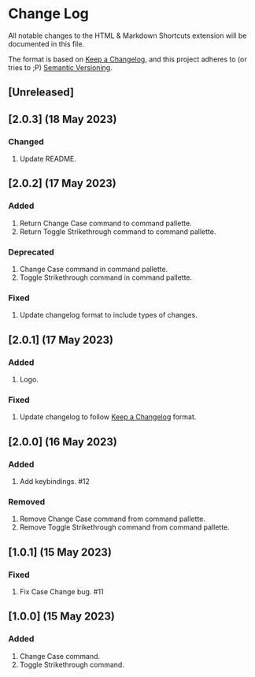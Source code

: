 # Change Log

All notable changes to the HTML & Markdown Shortcuts extension will be documented in this file.

The format is based on [Keep a Changelog](https://keepachangelog.com/en/1.0.0/), and this project adheres to (or tries to ;P) [Semantic Versioning](https://semver.org/spec/v2.0.0.html).

## [Unreleased]

## [2.0.3] (18 May 2023)

### Changed

1. Update README.

## [2.0.2] (17 May 2023)

### Added

1. Return Change Case command to command pallette.
1. Return Toggle Strikethrough command to command pallette.

### Deprecated

1. Change Case command in command pallette.
1. Toggle Strikethrough command in command pallette.

### Fixed

1. Update changelog format to include types of changes.

## [2.0.1] (17 May 2023)

### Added

1. Logo.

### Fixed

1. Update changelog to follow [Keep a Changelog](https://keepachangelog.com/en/1.1.0/) format.

## [2.0.0] (16 May 2023)

### Added

1. Add keybindings. #12

### Removed

1. Remove Change Case command from command pallette.
1. Remove Toggle Strikethrough command from command pallette.

## [1.0.1] (15 May 2023)

### Fixed

1. Fix Case Change bug. #11

## [1.0.0] (15 May 2023)

### Added

1. Change Case command.
1. Toggle Strikethrough command.
